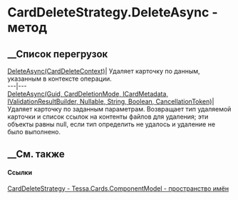 # CardDeleteStrategy.DeleteAsync - метод
##  __Список перегрузок
[DeleteAsync(CardDeleteContext)](M_Tessa_Cards_ComponentModel_CardDeleteStrategy_DeleteAsync_1.htm)|
Удаляет карточку по данным, указанным в контексте операции.  
---|---  
[DeleteAsync(Guid, CardDeletionMode, ICardMetadata, IValidationResultBuilder,
Nullable<Guid>, String, Boolean,
CancellationToken)](M_Tessa_Cards_ComponentModel_CardDeleteStrategy_DeleteAsync.htm)|
Удаляет карточку по заданным параметрам. Возвращает тип удаляемой карточки и
список ссылок на контенты файлов для удаления; эти объекты равны null, если
тип определить не удалось и удаление не было выполнено.  
## __См. также
#### Ссылки
[CardDeleteStrategy - ](T_Tessa_Cards_ComponentModel_CardDeleteStrategy.htm)
[Tessa.Cards.ComponentModel - пространство
имён](N_Tessa_Cards_ComponentModel.htm)
